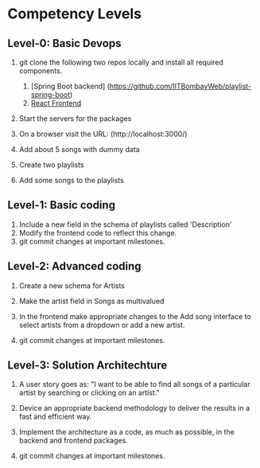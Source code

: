 # Competency Levels

## Level-0: Basic Devops

1. git clone the following two repos locally and install all required
   components.
	1. [Spring Boot backend]
	   (https://github.com/IITBombayWeb/playlist-spring-boot)
	2. [React Frontend](https://github.com/IITBombayWeb/playlist-react)

2. Start the servers for the packages

3. On a browser visit the URL: (http://localhost:3000/)

4. Add about 5 songs with dummy data

5. Create two playlists

6. Add some songs to the playlists


## Level-1: Basic coding

1. Include a new field in the schema of playlists called 'Description'
2. Modify the frontend code to reflect this change.
3. git commit changes at important milestones.


## Level-2: Advanced coding

1. Create a new schema for Artists

2. Make the artist field in Songs as multivalued

3. In the frontend make appropriate changes to the Add song interface to
   select artists from a dropdown or add a new artist.

4. git commit changes at important milestones.

## Level-3: Solution Architechture

1. A user story goes as: "I want to be able to find all songs of a 
   particular artist by searching or clicking on an artist."

2. Device an appropriate backend methodology to deliver the results
   in a fast and efficient way.

3. Implement the architecture as a code, as much as possible, in the backend
   and frontend packages.

4. git commit changes at important milestones.
